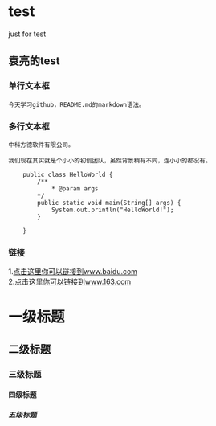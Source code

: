 test
====

just for test

袁亮的test
----------------
### 单行文本框
    今天学习github，README.md的markdown语法。
### 多行文本框
    中科方德软件有限公司。
    
    我们现在其实就是个小小的初创团队，虽然背景稍有不同，连小小的都没有。
    
        public class HelloWorld {
            /**
                * @param args
            */
            public static void main(String[] args) {
                System.out.println("HelloWorld!");
            }

        }

### 链接
1.[点击这里你可以链接到www.baidu.com](https://www.baidu.com)<br />
2.[点击这里你可以链接到www.163.com](https://www.163.com)<br />


# 一级标题
## 二级标题
### 三级标题
#### 四级标题
##### 五级标题
